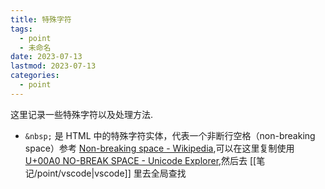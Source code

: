 ```yaml
---
title: 特殊字符
tags:
  - point
  - 未命名
date: 2023-07-13
lastmod: 2023-07-13
categories:
  - point
---
```


这里记录一些特殊字符以及处理方法.

- `&nbsp;` 是 HTML 中的特殊字符实体，代表一个非断行空格（non-breaking space）参考 [Non-breaking space - Wikipedia](https://en.wikipedia.org/wiki/Non-breaking_space),可以在这里复制使用 [U+00A0 NO-BREAK SPACE - Unicode Explorer](https://unicode-explorer.com/c/00A0),然后去 [[笔记/point/vscode|vscode]] 里去全局查找
